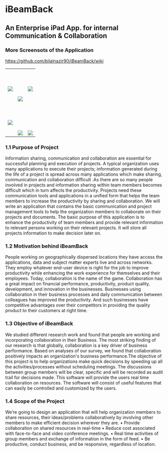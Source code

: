iBeamBack
=========

## An Enterprise iPad App. for internal Communication & Collaboration


### More Screensots of the Application
https://github.com/bilalnazir90/iBeamBack/wiki    
    
<table width="768" align="center" border="0" cellpadding="0" cellspacing="0">
    <tr>
        <td>
           <br><img src="https://raw.github.com/bilalnazir90/iBeamBack/master/Screenshots/01%20-%20iPad%20App%20-%20It%2002%202.jpg">
        </td>
        <td align="right" valign="bottom" height="108">
          <img src="https://raw.github.com/bilalnazir90/iBeamBack/master/Screenshots/02%20-%20iPad%20App%20-%20It%2002.jpg" style="border:0px;">
        </td>   
        <td>
           <br><img src="https://raw.github.com/bilalnazir90/iBeamBack/master/Screenshots/07%20-%20iPad%20App%20-%20It%2002.jpg">
        </td>      
    </tr>
    <tr>
        <td>
           <br><img src="https://raw.github.com/bilalnazir90/iBeamBack/master/Screenshots/09%20-%20iPad%20App%20-%20It%2002.jpg">
        </td>
        <td align="right" valign="bottom" height="108">
          <img src="https://raw.github.com/bilalnazir90/iBeamBack/master/Screenshots/11%20-%20iPad%20App%20-%20It%2002.jpg" style="border:0px;">
        </td>         
    <td align="right" valign="bottom" height="108">
       <img src="https://raw.github.com/bilalnazir90/iBeamBack/master/Screenshots/12%20-%20iPad%20App%20-%20It%2002.jpg">
    </td>    
    </tr> 
    <tr>

</table>



### 1.1 Purpose of Project
Information sharing, communication and collaboration are essential for successful planning and execution of projects. A typical organization uses many applications to execute their projects; information generated during the life of a project is spread across many applications which make sharing, communication and collaboration difficult .As there are so many people involved in projects and information sharing within team members becomes difficult which in turn affects the productivity. Projects need these communication tools and applications in a unified form that helps the team members to increase the productivity by sharing and collaboration.
We will write an application that contains the basic communication and project management tools to help the organization members to collaborate on their projects and documents. The basic purpose of this application is to enhance the productivity of team members and provide relevant information to relevant persons working on their relevant projects. It will store all projects information to make decision later on.

### 1.2 Motivation behind iBeamBack
People working on geographically dispersed locations they have access the applications, data and subject matter experts live and across networks. They employ whatever end-user device is right for the job to improve productivity while enhancing the work experience for themselves and their employees. Today, collaboration is the name of the game.
Collaboration has a great impact on financial performance, productivity, product quality, development, and innovation in the businesses. Businesses using collaboration in their business processes and daily communication between colleagues has improved the productivity. And such businesses have competitive advantages over their competitors in providing the quality product to their customers at right time. 

### 1.3 Objective of iBeamBack
We studied different research work and found that people are working and incorporating collaboration in their Business. The most striking finding of our research is that globally, collaboration is a key driver of business performance. Based on analyses of our survey, we found that collaboration positively impacts an organization's business performance.The objective of this project is to help organizations make quick decisions by speeding up all the activities/processes without scheduling meetings. The discussions between group members will be clear, specific and will be recorded as audit trail for decisions made. This software will provide the users real time collaboration on resources. The software will consist of useful features that can easily be controlled and customized by the users.

### 1.4 Scope of the Project  
We’re going to design an application that will help organization members to share resources, their ideas/problems collaboratively by involving other members to make efficient decision wherever they are.
•	Provide collaboration on shared resources in real-time
•	Reduce cost associated with face-to-face and video conference meetings.
•	Real time activities of group members and exchange of information in the form of feed.
•	Be productive, conduct business, and be responsive, regardless of location.

